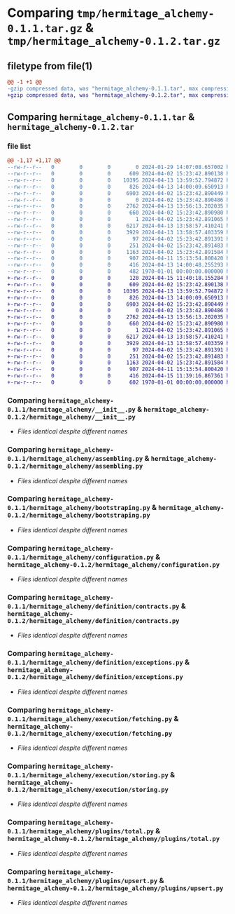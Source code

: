 # Comparing `tmp/hermitage_alchemy-0.1.1.tar.gz` & `tmp/hermitage_alchemy-0.1.2.tar.gz`

## filetype from file(1)

```diff
@@ -1 +1 @@
-gzip compressed data, was "hermitage_alchemy-0.1.1.tar", max compression
+gzip compressed data, was "hermitage_alchemy-0.1.2.tar", max compression
```

## Comparing `hermitage_alchemy-0.1.1.tar` & `hermitage_alchemy-0.1.2.tar`

### file list

```diff
@@ -1,17 +1,17 @@
--rw-r--r--   0        0        0        0 2024-01-29 14:07:08.657002 hermitage_alchemy-0.1.1/README.md
--rw-r--r--   0        0        0      609 2024-04-02 15:23:42.890138 hermitage_alchemy-0.1.1/hermitage_alchemy/__init__.py
--rw-r--r--   0        0        0    10395 2024-04-13 13:59:52.794872 hermitage_alchemy-0.1.1/hermitage_alchemy/assembling.py
--rw-r--r--   0        0        0      826 2024-04-13 14:00:09.650913 hermitage_alchemy-0.1.1/hermitage_alchemy/bootstraping.py
--rw-r--r--   0        0        0     6903 2024-04-02 15:23:42.890449 hermitage_alchemy-0.1.1/hermitage_alchemy/configuration.py
--rw-r--r--   0        0        0        0 2024-04-02 15:23:42.890486 hermitage_alchemy-0.1.1/hermitage_alchemy/definition/__init__.py
--rw-r--r--   0        0        0     2762 2024-04-13 13:56:13.202035 hermitage_alchemy-0.1.1/hermitage_alchemy/definition/contracts.py
--rw-r--r--   0        0        0      660 2024-04-02 15:23:42.890980 hermitage_alchemy-0.1.1/hermitage_alchemy/definition/exceptions.py
--rw-r--r--   0        0        0        1 2024-04-02 15:23:42.891065 hermitage_alchemy-0.1.1/hermitage_alchemy/execution/__init__.py
--rw-r--r--   0        0        0     6217 2024-04-13 13:58:57.410241 hermitage_alchemy-0.1.1/hermitage_alchemy/execution/fetching.py
--rw-r--r--   0        0        0     3929 2024-04-13 13:58:57.403359 hermitage_alchemy-0.1.1/hermitage_alchemy/execution/storing.py
--rw-r--r--   0        0        0       97 2024-04-02 15:23:42.891391 hermitage_alchemy-0.1.1/hermitage_alchemy/plugins/__init__.py
--rw-r--r--   0        0        0      251 2024-04-02 15:23:42.891483 hermitage_alchemy-0.1.1/hermitage_alchemy/plugins/generic.py
--rw-r--r--   0        0        0     1163 2024-04-02 15:23:42.891584 hermitage_alchemy-0.1.1/hermitage_alchemy/plugins/total.py
--rw-r--r--   0        0        0      907 2024-04-11 15:13:54.800420 hermitage_alchemy-0.1.1/hermitage_alchemy/plugins/upsert.py
--rw-r--r--   0        0        0      416 2024-04-13 14:00:48.255293 hermitage_alchemy-0.1.1/pyproject.toml
--rw-r--r--   0        0        0      482 1970-01-01 00:00:00.000000 hermitage_alchemy-0.1.1/PKG-INFO
+-rw-r--r--   0        0        0      120 2024-04-15 11:40:18.155284 hermitage_alchemy-0.1.2/README.md
+-rw-r--r--   0        0        0      609 2024-04-02 15:23:42.890138 hermitage_alchemy-0.1.2/hermitage_alchemy/__init__.py
+-rw-r--r--   0        0        0    10395 2024-04-13 13:59:52.794872 hermitage_alchemy-0.1.2/hermitage_alchemy/assembling.py
+-rw-r--r--   0        0        0      826 2024-04-13 14:00:09.650913 hermitage_alchemy-0.1.2/hermitage_alchemy/bootstraping.py
+-rw-r--r--   0        0        0     6903 2024-04-02 15:23:42.890449 hermitage_alchemy-0.1.2/hermitage_alchemy/configuration.py
+-rw-r--r--   0        0        0        0 2024-04-02 15:23:42.890486 hermitage_alchemy-0.1.2/hermitage_alchemy/definition/__init__.py
+-rw-r--r--   0        0        0     2762 2024-04-13 13:56:13.202035 hermitage_alchemy-0.1.2/hermitage_alchemy/definition/contracts.py
+-rw-r--r--   0        0        0      660 2024-04-02 15:23:42.890980 hermitage_alchemy-0.1.2/hermitage_alchemy/definition/exceptions.py
+-rw-r--r--   0        0        0        1 2024-04-02 15:23:42.891065 hermitage_alchemy-0.1.2/hermitage_alchemy/execution/__init__.py
+-rw-r--r--   0        0        0     6217 2024-04-13 13:58:57.410241 hermitage_alchemy-0.1.2/hermitage_alchemy/execution/fetching.py
+-rw-r--r--   0        0        0     3929 2024-04-13 13:58:57.403359 hermitage_alchemy-0.1.2/hermitage_alchemy/execution/storing.py
+-rw-r--r--   0        0        0       97 2024-04-02 15:23:42.891391 hermitage_alchemy-0.1.2/hermitage_alchemy/plugins/__init__.py
+-rw-r--r--   0        0        0      251 2024-04-02 15:23:42.891483 hermitage_alchemy-0.1.2/hermitage_alchemy/plugins/generic.py
+-rw-r--r--   0        0        0     1163 2024-04-02 15:23:42.891584 hermitage_alchemy-0.1.2/hermitage_alchemy/plugins/total.py
+-rw-r--r--   0        0        0      907 2024-04-11 15:13:54.800420 hermitage_alchemy-0.1.2/hermitage_alchemy/plugins/upsert.py
+-rw-r--r--   0        0        0      416 2024-04-15 11:39:16.867361 hermitage_alchemy-0.1.2/pyproject.toml
+-rw-r--r--   0        0        0      602 1970-01-01 00:00:00.000000 hermitage_alchemy-0.1.2/PKG-INFO
```

### Comparing `hermitage_alchemy-0.1.1/hermitage_alchemy/__init__.py` & `hermitage_alchemy-0.1.2/hermitage_alchemy/__init__.py`

 * *Files identical despite different names*

### Comparing `hermitage_alchemy-0.1.1/hermitage_alchemy/assembling.py` & `hermitage_alchemy-0.1.2/hermitage_alchemy/assembling.py`

 * *Files identical despite different names*

### Comparing `hermitage_alchemy-0.1.1/hermitage_alchemy/bootstraping.py` & `hermitage_alchemy-0.1.2/hermitage_alchemy/bootstraping.py`

 * *Files identical despite different names*

### Comparing `hermitage_alchemy-0.1.1/hermitage_alchemy/configuration.py` & `hermitage_alchemy-0.1.2/hermitage_alchemy/configuration.py`

 * *Files identical despite different names*

### Comparing `hermitage_alchemy-0.1.1/hermitage_alchemy/definition/contracts.py` & `hermitage_alchemy-0.1.2/hermitage_alchemy/definition/contracts.py`

 * *Files identical despite different names*

### Comparing `hermitage_alchemy-0.1.1/hermitage_alchemy/definition/exceptions.py` & `hermitage_alchemy-0.1.2/hermitage_alchemy/definition/exceptions.py`

 * *Files identical despite different names*

### Comparing `hermitage_alchemy-0.1.1/hermitage_alchemy/execution/fetching.py` & `hermitage_alchemy-0.1.2/hermitage_alchemy/execution/fetching.py`

 * *Files identical despite different names*

### Comparing `hermitage_alchemy-0.1.1/hermitage_alchemy/execution/storing.py` & `hermitage_alchemy-0.1.2/hermitage_alchemy/execution/storing.py`

 * *Files identical despite different names*

### Comparing `hermitage_alchemy-0.1.1/hermitage_alchemy/plugins/total.py` & `hermitage_alchemy-0.1.2/hermitage_alchemy/plugins/total.py`

 * *Files identical despite different names*

### Comparing `hermitage_alchemy-0.1.1/hermitage_alchemy/plugins/upsert.py` & `hermitage_alchemy-0.1.2/hermitage_alchemy/plugins/upsert.py`

 * *Files identical despite different names*


